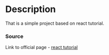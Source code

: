 # Description

That is a simple project based on react tutorial.

### Source

Link to official page - [react tutorial](https://reactjs.org/tutorial/tutorial.html)
